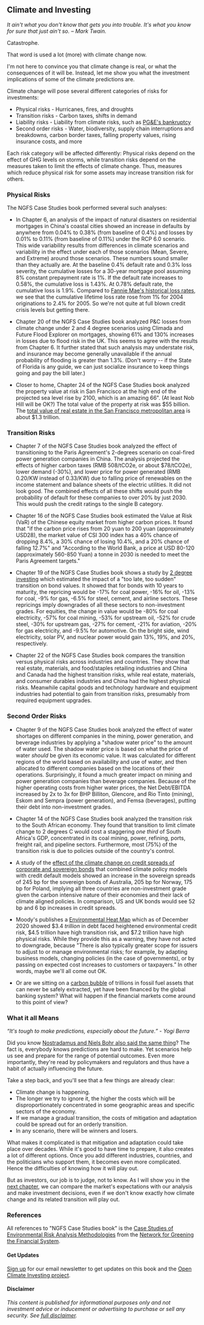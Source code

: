 ## Climate and Investing

_It ain't what you don't know that gets you into trouble. It's what you know for sure that just ain't so. – Mark Twain._

Catastrophe.

That word is used a lot (more) with climate change now.

I'm not here to convince you that climate change is real, or what the consequences of it will be.  Instead, let me show you what the investment implications of some of the climate predictions are.  

Climate change will pose several different categories of risks for investments:

 * Physical risks - Hurricanes, fires, and droughts
 * Transition risks - Carbon taxes, shifts in demand
 * Liability risks - Liability from climate risks, such as [PG&E's bankruptcy](https://www.wsj.com/articles/pg-e-wildfires-and-the-first-climate-change-bankruptcy-11547820006)
 * Second order risks - Water, biodiversity, supply chain interruptions and breakdowns, carbon border taxes, falling property values, rising insurance costs, and more

Each risk category will be affected differently: Physical risks depend on the effect of GHG levels on storms, while transition risks depend on the measures taken to limit the effects of climate change.  Thus, measures which reduce physical risk for some assets may increase transition risk for others.

### Physical Risks

The NGFS Case Studies book performed several such analyses:

 * In Chapter 6, an analysis of the impact of natural disasters on residential mortgages in China's coastal cities showed an increase in defaults by anywhere from 0.04% to 0.38% (from baseline of 0.4%) and losses by 0.01% to 0.11% (from baseline of 0.11%) under the RCP 6.0 scenario.  This wide variability results from differences in climate scenarios and variability in the effect under each of those scenarios (Mean, Severe, and Extreme) around those scenarios.  These numbers sound smaller than they actually are.  At the baseline 0.4% default rate and 0.3% loss severity, the cumulative losses for a 30-year mortgage pool assuming 8% constant prepayment rate is 1%.  If the default rate increases to 0.58%, the cumulative loss is 1.43%.  At 0.78% default rate, the cumulative loss is 1.9%.  Compared to [Fannie Mae's historical loss rates](https://capitalmarkets.fanniemae.com/media/20926/display), we see that the cumulative lifetime loss rate rose from 1% for 2004 originations to 2.4% for 2005.  So we're not quite at full blown credit crisis levels but getting there.

 * Chapter 20 of the NGFS Case Studies book analyzed P&C losses from climate change under 2 and 4 degree scenarios using Climada and Future Flood Explorer on mortgages, showing 61% and 130% increases in losses due to flood risk in the UK.  This seems to agree with the results from Chapter 6.  It further stated that such analysis may understate risk, and insurance may become generally unavailable if the annual probability of flooding is greater than 1.3%.  (Don't worry -- if the State of Florida is any guide, we can just socialize insurance to keep things going and pay the bill later.) 

 * Closer to home, Chapter 24 of the NGFS Case Studies book analyzed the property value at risk in San Francisco at the high end of the projected sea level rise by 2100, which is an amazing 66".  (At least Nob Hill will be OK?)  The total value of the property at risk was $55 billion.  The [total value of real estate in the San Francisco metropolitan area](https://www.bizjournals.com/sanfrancisco/news/2018/08/29/value-sf-real-estate-homes.html) is about $1.3 trillion.  

### Transition Risks

 * Chapter 7 of the NGFS Case Studies book analyzed the effect of transitioning to the Paris Agreement's 2-degrees scenario on coal-fired power generation companies in China.  The analysis projected the effects of higher carbon taxes (RMB 508/tCO2e, or about $78/tCO2e), lower demand (-30%), and lower price for power generated (RMB 0.20/KW instead of 0.33/KW) due to falling price of renewables on the income statement and balance sheets of the electric utilities.  It did not look good.  The combined effects of all these shifts would push the probability of default for these companies to over 20% by just 2030.  This would push the credit ratings to the single B category.

 * Chapter 16 of the NGFS Case Studies book estimated the Value at Risk (VaR) of the Chinese equity market from higher carbon prices.  It found that "if the carbon price rises from 20 yuan to 200 yuan
(approximately USD28), the market value of CSI 300 index has a 40% chance of dropping 8.4%, a 30% chance of losing 10.4%, and a 20% chance of falling 12.7%" and "According to the World Bank, a price at USD 80-120 (approximately 560-850 Yuan) a tonne in 2030 is needed to meet the Paris Agreement targets."

 * Chapter 19 of the NGFS Case Studies book shows a study by [2 degree investing](https://2degrees-investing.org/) which estimated the impact of a "too late, too sudden" transition on bond values.  It showed that for bonds with 10 years to maturity, the repricing would be -17% for coal power, -16% for oil, -13% for coal, -9% for gas, -6.5% for steel, cement, and airline sectors.  These repricings imply downgrades of all these sectors to non-investment grades.  For equities, the change in value would be -80% for coal electricity, -57% for coal mining, -53% for upstream oil, -52% for crude steel, -30% for upstream gas, -27% for cement, -21% for aviation, -20% for gas electricity, and -9.5% for automotive.  On the bright side, wind electricity, solar PV, and nuclear power would gain 13%, 19%, and 20%, respectively. 

 * Chapter 22 of the NGFS Case Studies book compares the transition versus physical risks across industries and countries.  They show that real estate, materials, and food/staples retailing industries and China and Canada had the highest transition risks, while real estate, materials, and consumer durables industries and China had the highest physical risks.  Meanwhile capital goods and technology hardware and equipment industries had potential to gain from transition risks, presumably from required equipment upgrades.   


### Second Order Risks

 * Chapter 9 of the NGFS Case Studies book analyzed the effect of water shortages on different companies in the mining, power generation, and beverage industries by applying a "shadow water price" to the amount of water used.  The shadow water price is based on what the price of water _should_ be given its economic value.  It was calculated for different regions of the world based on availability and use of water, and then allocated to different companies based on the locations of their operations.  Surprisingly, it found a much greater impact on mining and power generation companies than beverage companies.  Because of the higher operating costs from higher water prices, the Net Debt/EBITDA increased by 2x to 3x for BHP Billiton, Glencore, and Rio Tinto (mining), Eskom and Sempra (power generation), and Femsa (beverages), putting their debt into non-investment grades.

 * Chapter 14 of the NGFS Case Studies book analyzed the transition risk to the South African economy.  They found that transition to limit climate change to 2 degrees C would cost a staggering _one third_ of South Africa's GDP, concentrated in its coal mining, power, refining, ports, freight rail, and pipeline sectors.  Furthermore, most (75%) of the transition risk is due to policies outside of the country's control. 

 * A study of the [effect of the climate change on credit spreads of corporate and sovereign bonds](https://ssrn.com/abstract=3376218) that combined climate policy models with credit default models showed an increase in the sovereign spreads of 245 bp for the sovereign bonds of Australia, 205 bp for Norway, 175 bp for Poland, implying all three countries are non-investment grade given the carbon intensive nature of their economies and their lack of climate aligned policies.  In comparison, US and UK bonds would see 52 bp and 6 bp increases in credit spreads.

 * Moody's publishes a [Environmental Heat Map](https://esg.moodys.io/reports) which as of December 2020 showed $3.4 _trillion_ in debt faced heightened environmental credit risk, $4.5 trillion have high transition risk, and $7.2 trillion have high physical risks.  While they provide this as a warning, they have not acted to downgrade, because "There is also typically greater scope for issuers to adjust to or manage environmental risks; for example, by adapting business models, changing policies (in the case of governments), or by passing on expected cost increases to customers or taxpayers.”  In other words, maybe we'll all come out OK.

 * Or are we sitting on a [carbon bubble](https://www.forbes.com/sites/ashoka/2021/03/26/were-living-through-a-carbon-bubble--heres-what-we-can-do-about-it/) of trillions in fossil fuel assets that can never be safely extracted, yet have been financed by the global banking system?  What will happen if the financial markets come around to this point of view?

### What it all Means

_“It's tough to make predictions, especially about the future.” - Yogi Berra_

Did you know [Nostradamus and Niels Bohr also said the same thing](https://www.economist.com/letters-to-the-editor-the-inbox/2007/07/15/the-perils-of-prediction-june-2nd)?  The fact is, everybody knows predictions are hard to make.  Yet scenarios help us see and prepare for the range of potential outcomes.  Even more importantly, they're read by policymakers and regulators and thus have a habit of actually influencing the future.  

Take a step back, and you'll see that a few things are already clear:

 * Climate change is happening.
 * The longer we try to ignore it, the higher the costs which will be disproportionately concentrated in some geographic areas and specific sectors of the economy.
 * If we manage a gradual transition, the costs of mitigation and adaptation could be spread out for an orderly transition.
 * In any scenario, there will be winners and losers.

What makes it complicated is that mitigation and adaptation could take place over decades.  While it's good to have time to prepare, it also creates a lot of different options.  Once you add different industries, countries, and the politicians who support them, it becomes even more complicated.  Hence the difficulties of knowing how it will play out.

But as investors, our job is to judge, not to know.  As I will show you in the [next chapter](Analyzing-Investments.md), we can compare the market's expectations with our analysis and make investment decisions, even if we don't know exactly how climate change and its related transition will play out. 

### References
 
All references to "NGFS Case Studies book" is the [Case Studies of Environmental Risk Analysis Methodologies](https://www.ngfs.net/sites/default/files/medias/documents/case_studies_of_environmental_risk_analysis_methodologies.pdf) from the [Network for Greening the Financial System](https://www.ngfs.net/en). 

#### Get Updates

[Sign up](https://opentaps.org/subscribe) for our email newsletter to get updates on this book and the [Open Climate Investing project](https://github.com/opentaps/open-climate-investing).

#### Disclaimer

_This content is published for informational purposes only and not investment advice or inducement or advertising to purchase or sell any security.  See [full disclaimer](Disclaimer.md)._
